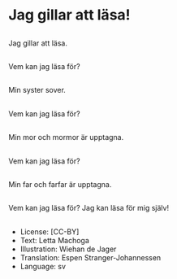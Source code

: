 # Jag gillar att läsa!

##
Jag gillar att läsa.

##
Vem kan jag läsa för?

##
Min syster sover.

##
Vem kan jag läsa för?

##
Min mor och mormor är upptagna.

##
Vem kan jag läsa för?

##
Min far och farfar är upptagna.

##
Vem kan jag läsa för? Jag kan läsa för mig själv!

##
* License: [CC-BY]
* Text: Letta Machoga
* Illustration: Wiehan de Jager
* Translation: Espen Stranger-Johannessen
* Language: sv
